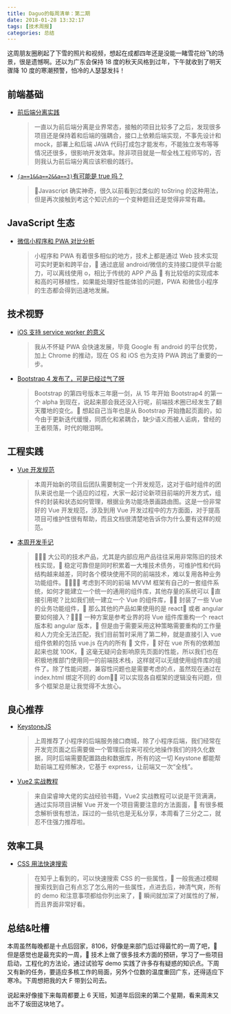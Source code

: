 ```yaml
---
title: Daguo的每周清单：第二期
date: 2018-01-28 13:32:17
tags: [技术周报]
categories: 总结
---
```


这周朋友圈刷起了下雪的照片和视频，想起在成都四年还是没能一睹雪花纷飞的场景，很是遗憾啊。还以为广东会保持 18 度的秋天风格到过年，下午就收到了明天骤降 10 度的寒潮预警，怕冷的人瑟瑟发抖！

## 前端基础

- [前后端分离实践](https://mp.weixin.qq.com/s/nKvjsU2frT5NDU4DLWqvYg?scene=25#wechat_redirect)

  > 一直以为前后端分离是业界常态，接触的项目比较多了之后，发现很多项目还是保持着和后端的强耦合，接口上依赖后端实现，不事先设计和 mock，部署上和后端 JAVA 代码打成包才能发布，不能独立发布等等情况还很多，很影响开发效率。除非项目就是一帮全栈工程师写的，否则我认为前后端分离应该积极的践行。

- [`(a==1&&a==2&&a==3)`有可能是 true 吗？](https://www.tuicool.com/wx/Z3uaMzA)
  > Javascript 确实神奇，很久以前看到过类似的 toString 的这种用法，但是再次接触到考这个知识点的一个变种题目还是觉得非常有趣。

## JavaScript 生态

- [微信小程序和 PWA 对比分析](http://blog.csdn.net/baidu_browser/article/details/64440238)
  > 小程序和 PWA 有着很多相似的地方，技术上都是通过 Web 技术实现可实时更新和跨平台， 通过底层 android/微信的支持接口提供平台能力，可以离线使用 o，相比于传统的 APP 产品  有比较低的实现成本和高的可移植性，如果能处理好性能体验的问题，PWA 和微信小程序的生态都会得到迅速地发展。

## 技术视野

- [iOS 支持 service worker 的意义](https://juejin.im/pin/5a695e3b51882563db3cb72d?utm_medium=pwapyq&utm_source=weixinqun&from=timeline)

  > 我从不怀疑 PWA 会快速发展，毕竟 Google 有 android 的平台优势，加上 Chrome 的推动，现在 OS 和 iOS 也为支持 PWA 跨出了重要的一步。

- [Bootstrap 4 发布了，可是已经过气了呀](https://mp.weixin.qq.com/s?__biz=MzIwNjQwMzUwMQ==&mid=2247485752&idx=1&sn=c59b754ad87382c9bb0f67466036a830&chksm=97236bfaa054e2ecf4f2c9b904c99f914b4124cd96bbef00638b2ebf083b0dacf85b9abcee4f&mpshare=1&scene=1&srcid=0128yJYuM72IEU8mokTjIfoo#rd)
  > Bootstrap 的第四号版本三年磨一剑，从 15 年开始 Bootstrap4 的第一个 alpha 到现在，说起来那会我还没入行呢，前端技术圈已经发生了翻天覆地的变化。 想起自己当年也是从 Bootstrap 开始撸起页面的，如今由于更新迭代缓慢，同质化和紧耦合，缺少语义而被人诟病，曾经的王者陨落，时代的眼泪啊。

## 工程实践

- [Vue 开发规范](https://github.com/pablohpsilva/vuejs-component-style-guide/blob/master/README-CN.md)

  > 本周开始新的项目后团队需要制定一个开发规范，这对于临时组件的团队来说也是一个适应的过程，大家一起讨论新项目前端的开发方式，组件的封装和状态如何管理，根据业务功能场景画路由图。这是一份非常好的 Vue 开发规范，涉及到用 Vue 开发过程中的方方面面，对于提高项目可维护性很有帮助，而且文档很清楚地告诉你为什么要有这样的规范。

- [本周开发手记](#工程实践)
  >  大公司的技术产品，尤其是内部应用产品往往采用非常陈旧的技术栈实现， 稳定可靠但是同时积累着一大堆技术债务，可维护性和代码结构越来越差，同时各个模块使用不同的前端技术，难以复用各种业务功能组件。 考虑到不同的前端 MVVM 框架有自己的一套组件系统，如何才能建立一个统一的通用的组件库，其他存量的系统可以  直接引用呢？比如我们统一建立一个 Vue 的组件库， 封装了一些 Vue 的业务功能组件， 那么其他的产品如果使用的是 react 或者 angular 要如何接入？ 一种方案是参考业界的将 Vue 组件库重构一个 react 版本和 angular 版本， 但是由于需要采用这种策略需要重构的工作量和人力完全无法匹配，我们目前暂时采用了第二种，就是直接引入 vue 组件依赖的包括 vue.js 在内的所有  文件， 好在 vue 所有的依赖加起来也就 100K， 这毫无疑问会影响原先页面的性能，所以我们也在积极地推部门使用同一的前端技术栈，这样就可以无缝使用组件库的组件了。除了性能问题，兼容性问题也是需要考虑的点，虽然现在通过在 index.html 绑定不同的 dom 可以实现各自框架的逻辑没有问题，但多个框架总是让我觉得不太放心。

## 良心推荐

- [KeystoneJS](https://segmentfault.com/a/1190000004646121)

  > 上周推荐了小程序的后端服务接口商城，除了小程序后端，我们经常在开发完页面之后需要做一个管理后台来可视化地操作我们的持久化数据，同时后端需要配置路由和数据库，所有的这一切 Keystone 都能帮助前端工程师解决，它基于 express，让前端又一次“全栈”。

- [Vue2 实战教程](https://item.jd.com/12176536.html)
  > 来自梁睿坤大佬的实战经验书籍，Vue2 实战教程可以说是干货满满，通过实际项目讲解 Vue 开发一个项目需要注意的方法面面， 有很多概念解析很有想法，踩过的一些坑也是无私分享，本周看了三分之二，就忍不住强力推荐啦。

## 效率工具

- [CSS 用法快速搜索](http://cssreference.io/)
  > 在知乎上看到的，可以快速搜索 CSS 的一些属性， 一般我通过模糊搜索找到自己有点忘了怎么用的一些属性，点进去后，神清气爽，所有的 demo 和注意事项都给你列出来了， 瞬间就加深了对属性的了解，而且界面非常好看。

## 总结&吐槽

本周虽然每晚都是十点后回家，8106，好像是来部门后过得最忙的一周了吧， 但是感觉也是最充实的一周， 技术上做了很多技术方面的预研，学习了一些项目启动，工程化的方法论，通过试验写 demo 实践了许多存有疑惑的知识点。下周又有新的任务，要适应多核工作的局面，另外个位数的温度重回广东，还得适应下寒冷。下周想把我的大 F 带到公司去。

说起来好像接下来每周都要上 6 天班，知道年后回来的第二个星期，看来周末又出不了坂田这块地了。
